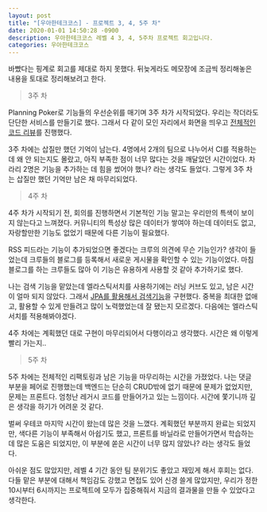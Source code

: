 ```yaml
---
layout: post
title: "[우아한테크코스] - 프로젝트 3, 4, 5주 차"
date: 2020-01-01 14:50:28 -0900
description: 우아한테크코스 레벨 4 3, 4, 5주차 프로젝트 회고입니다.
categories: 우아한테크코스
---
```


바빴다는 핑계로 회고를 제대로 하지 못했다. 뒤늦게라도 메모장에 조금씩 정리해놓은 내용을 토대로 정리해보려고 한다.

> 3주 차

Planning Poker로 기능들의 우선순위를 매기며 3주 차가 시작되었다. 우리는 작더라도 단단한 서비스를 만들기로 했다. 그래서 다 같이 모인 자리에서 화면을 띄우고 [전체적인 코드 리뷰](https://github.com/WoowaCrew/WoowaCrew/wiki/%5B%EB%8D%B0%EC%9D%BC%EB%A6%AC%5D-2019.12.10(%ED%99%94))를 진행했다.

3주 차에는 삽질만 했던 기억이 남는다. 4명에서 2개의 팀으로 나누어서 CI를 적용하는데 왜 안 되는지도 몰랐고, 아직 부족한 점이 너무 많다는 것을 깨달았던 시간이었다. 차라리 2명은 기능을 추가하는 데 힘을 썼어야 했나? 라는 생각도 들었다. 그렇게 3주 차는 삽질만 했던 기억만 남은 채 마무리되었다.

> 4주 차

4주 차가 시작되기 전, 회의를 진행하면서 기본적인 기능 말고는 우리만의 특색이 보이지 않는다고 느껴졌다. 커뮤니티의 특성상 많은 데이터가 쌓여야 하는데 데이터도 없고, 자랑할만한 기능도 없었기 때문에 다른 기능이 필요했다.

RSS 피드라는 기능이 추가되었으면 좋겠다는 크루의 의견에 무슨 기능인가? 생각이 들었는데 크루들의 블로그를 등록해서 새로운 게시물을 확인할 수 있는 기능이었다. 마침 블로그를 하는 크루들도 많아 이 기능은 유용하게 사용할 것 같아 추가하기로 했다.

나는 검색 기능을 맡았는데 엘라스틱서치를 사용하기에는 러닝 커브도 있고, 남은 시간이 얼마 되지 않았다. 그래서 [JPA를 활용해서 검색기능](https://hyojaekim.github.io/blog/woowacrew-search/)을 구현했다. 중복을 최대한 없애고, 활용할 수 있게 만들려고 많이 노력했었는데 잘 됐는지 모르겠다. 다음에는 엘라스틱서치를 적용해봐야겠다.

4주 차에는 계획했던 대로 구현이 마무리되어서 다행이라고 생각했다. 시간은 왜 이렇게 빨리 가는지..

> 5주 차

5주 차에는 전체적인 리팩토링과 남은 기능을 마무리하는 시간을 가졌었다. 나는 댓글 부분을 페어로 진행했는데 백엔드는 단순히 CRUD밖에 없기 때문에 문제가 없었지만, 문제는 프론트다. 엄청난 레거시 코드를 만들어가고 있는 느낌이다. 시간에 쫓기니까 깊은 생각을 하기가 어려운 것 같다.

벌써 우테코 마지막 시간이 왔는데 많은 것을 느꼈다. 계획했던 부분까지 완료는 되었지만, 색다른 기능이 부족해서 아쉽기도 했고, 프론트를 바닐라로 만들어가면서 학습하는 데 많은 도움은 되었지만, 이 부분에 쏟은 시간이 너무 많지 않았나? 라는 생각도 들었다.

아쉬운 점도 많았지만, 레벨 4 기간 동안 팀 분위기도 좋았고 재밌게 해서 후회는 없다. 다들 맡은 부분에 대해서 책임감도 강했고 면접도 있어 신경 쓸게 많았지만, 우리가 정한 10시부터 6시까지는 프로젝트에 모두가 집중해줘서 지금의 결과물을 만들 수 있었다고 생각한다.
